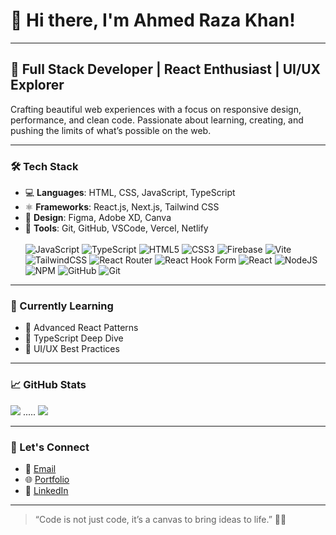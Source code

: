 # 👋 Hi there, I'm Ahmed Raza Khan! 
---

## 🚀 Full Stack Developer | React Enthusiast | UI/UX Explorer  

Crafting beautiful web experiences with a focus on responsive design, performance, and clean code. Passionate about learning, creating, and pushing the limits of what’s possible on the web.

---

### 🛠️ Tech Stack
- 💻 **Languages**: HTML, CSS, JavaScript, TypeScript  
- ⚛️ **Frameworks**: React.js, Next.js, Tailwind CSS  
- 🎨 **Design**: Figma, Adobe XD, Canva  
- 🧰 **Tools**: Git, GitHub, VSCode, Vercel, Netlify  <br><br>
![JavaScript](https://img.shields.io/badge/javascript-%23323330.svg?style=for-the-badge&logo=javascript&logoColor=%23F7DF1E) ![TypeScript](https://img.shields.io/badge/typescript-%23007ACC.svg?style=for-the-badge&logo=typescript&logoColor=white) ![HTML5](https://img.shields.io/badge/html5-%23E34F26.svg?style=for-the-badge&logo=html5&logoColor=white) ![CSS3](https://img.shields.io/badge/css3-%231572B6.svg?style=for-the-badge&logo=css3&logoColor=white) ![Firebase](https://img.shields.io/badge/firebase-%23039BE5.svg?style=for-the-badge&logo=firebase) ![Vite](https://img.shields.io/badge/vite-%23646CFF.svg?style=for-the-badge&logo=vite&logoColor=white) ![TailwindCSS](https://img.shields.io/badge/tailwindcss-%2338B2AC.svg?style=for-the-badge&logo=tailwind-css&logoColor=white) ![React Router](https://img.shields.io/badge/React_Router-CA4245?style=for-the-badge&logo=react-router&logoColor=white) ![React Hook Form](https://img.shields.io/badge/React%20Hook%20Form-%23EC5990.svg?style=for-the-badge&logo=reacthookform&logoColor=white) ![React](https://img.shields.io/badge/react-%2320232a.svg?style=for-the-badge&logo=react&logoColor=%2361DAFB) ![NodeJS](https://img.shields.io/badge/node.js-6DA55F?style=for-the-badge&logo=node.js&logoColor=white) ![NPM](https://img.shields.io/badge/NPM-%23CB3837.svg?style=for-the-badge&logo=npm&logoColor=white) ![GitHub](https://img.shields.io/badge/github-%23121011.svg?style=for-the-badge&logo=github&logoColor=white) ![Git](https://img.shields.io/badge/git-%23F05033.svg?style=for-the-badge&logo=git&logoColor=white)
---
### 🌱 Currently Learning
- 🔭 Advanced React Patterns  
- 🎯 TypeScript Deep Dive  
- 🧠 UI/UX Best Practices  

---

### 📈 GitHub Stats
![](https://nirzak-streak-stats.vercel.app/?user=ahmedRazaKhan1020&theme=dark&hide_border=false) .....
![](https://github-readme-stats.vercel.app/api/top-langs/?username=ahmedRazaKhan1020&theme=dark&hide_border=false&include_all_commits=false&count_private=false&layout=compact)


---

### 💬 Let's Connect

- 💌 [Email](ahmedrazakhan2030@gmail.com)  
- 🌐 [Portfolio](https://ahmedrazakhan-portfolio.netlify.app/)    
- 💼 [LinkedIn](https://www.linkedin.com/in/ahmed-raza-khan-160523351/)

---

> “Code is not just code, it’s a canvas to bring ideas to life.” 🎨💡  


<!-- Proudly created with GPRM ( https://gprm.itsvg.in ) -->

